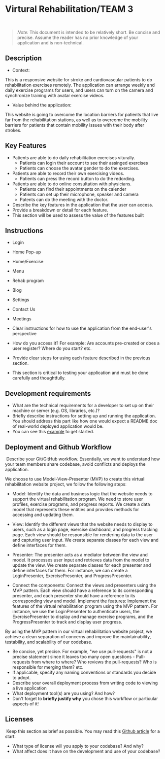 # Virtural Rehabilitation/TEAM 3
​
> _Note:_ This document is intended to be relatively short. Be concise and precise. Assume the reader has no prior knowledge of your application and is non-technical. 
​
## Description 
- Context:

This is  a responsive website for stroke and cardiovascular patients to do rehabilitation exercises remotely. The application can arrange weekly and daily exercise programs for users, and users can turn on the camera and synchronize training with avatar exercise videos.
- Value behind the application:

This website is going to overcome the location barriers for patients that live far from the rehabilitation stations, as well as to overcome the mobility barriers for patients that contain mobility issues with their body after strokes.
​
## Key Features
 * Patients are able to do daily rehabilitation exercises viturally. 
    * Patients can login their account to see their assinged exercises
    * Patients can choose the avatar gender to do the exercises.
 * Patients are able to record their own exercising videos.
    * Patients can press the record button to do the redording.
 * Patients are able to do online consultation with physicians. 
    * Patients can find their appointments on the calender 
    * Patients can set up their microphone, speaker and camera 
    * Patents can do the meeting with the doctor.
 * Describe the key features in the application that the user can access.
 * Provide a breakdown or detail for each feature.
 * This section will be used to assess the value of the features built
​
## Instructions
   * Login 

   * Home Pop-up 

   * Home/Exercise 

   * Menu

   * Rehab program 

   * Blog 

   * Settings 

   * Contact Us 

   * Meetings

 * Clear instructions for how to use the application from the end-user's perspective
 * How do you access it? For example: Are accounts pre-created or does a user register? Where do you start? etc. 
 * Provide clear steps for using each feature described in the previous section.
 * This section is critical to testing your application and must be done carefully and thoughtfully.
 
 ## Development requirements
 * What are the technical requirements for a developer to set up on their machine or server (e.g. OS, libraries, etc.)?
 * Briefly describe instructions for setting up and running the application. You should address this part like how one would expect a README doc of real-world deployed application would be.
 * You can see this [example](https://github.com/alichtman/shallow-backup#readme) to get started.
 
 ## Deployment and Github Workflow
​
Describe your Git/GitHub workflow. Essentially, we want to understand how your team members share codebase, avoid conflicts and deploys the application.
​

We choose to use  Model-View-Presenter (MVP) to create this virtual rehabilitation website project, we follow the following steps:

* Model: Identify the data and business logic that the website needs to support the virtual rehabilitation program. We need to store user profiles, exercise programs, and progress reports. We create a data model that represents these entities and provides methods for accessing and updating them.

* View: Identify the different views that the website needs to display to users, such as a login page, exercise dashboard, and progress tracking page. Each view should be responsible for rendering data to the user and capturing user input. We create separate classes for each view and define interfaces for them.

* Presenter: The presenter acts as a mediator between the view and model. It processes user input and retrieves data from the model to update the view. We create separate classes for each presenter and define interfaces for them. For instance, we can create a LoginPresenter, ExercisePresenter, and ProgressPresenter.

* Connect the components: Connect the views and presenters using the MVP pattern. Each view should have a reference to its corresponding presenter, and each presenter should have a reference to its corresponding view and model.
Implement the features: Implement the features of the virtual rehabilitation program using the MVP pattern. For instance, we use the LoginPresenter to authenticate users, the ExercisePresenter to display and manage exercise programs, and the ProgressPresenter to track and display user progress.

By using the MVP pattern in our virtual rehabilitation website project, we achieve a clean separation of concerns and improve the maintainability, testability, and scalability of our codebase.

 * Be concise, yet precise. For example, "we use pull-requests" is not a precise statement since it leaves too many open questions - Pull-requests from where to where? Who reviews the pull-requests? Who is responsible for merging them? etc.
 * If applicable, specify any naming conventions or standards you decide to adopt.
 * Describe your overall deployment process from writing code to viewing a live application
 * What deployment tool(s) are you using? And how?
 * Don't forget to **briefly justify why** you chose this workflow or particular aspects of it!
​
 ## Licenses 
​
 Keep this section as brief as possible. You may read this [Github article](https://help.github.com/en/github/creating-cloning-and-archiving-repositories/licensing-a-repository) for a start.
​
 * What type of license will you apply to your codebase? And why?
 * What affect does it have on the development and use of your codebase?

